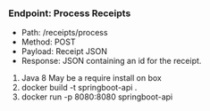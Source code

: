 ### Endpoint: Process Receipts
* Path: /receipts/process
* Method: POST
* Payload: Receipt JSON
* Response: JSON containing an id for the receipt.

1. Java 8 May be a require install on box
2. docker build -t springboot-api .
3. docker run -p 8080:8080 springboot-api